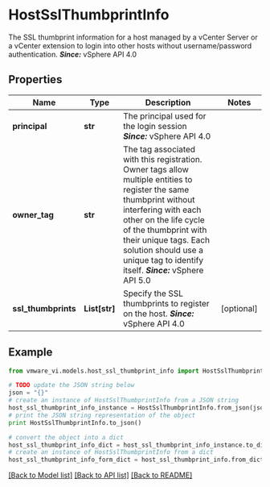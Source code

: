 # HostSslThumbprintInfo

The SSL thumbprint information for a host managed by a vCenter Server or a vCenter extension to login into other hosts without username/password authentication.  ***Since:*** vSphere API 4.0 

## Properties
Name | Type | Description | Notes
------------ | ------------- | ------------- | -------------
**principal** | **str** | The principal used for the login session  ***Since:*** vSphere API 4.0  | 
**owner_tag** | **str** | The tag associated with this registration.  Owner tags allow multiple entities to register the same thumbprint without interfering with each other on the life cycle of the thumbprint with their unique tags. Each solution should use a unique tag to identify itself.  ***Since:*** vSphere API 5.0  | 
**ssl_thumbprints** | **List[str]** | Specify the SSL thumbprints to register on the host.  ***Since:*** vSphere API 4.0  | [optional] 

## Example

```python
from vmware_vi.models.host_ssl_thumbprint_info import HostSslThumbprintInfo

# TODO update the JSON string below
json = "{}"
# create an instance of HostSslThumbprintInfo from a JSON string
host_ssl_thumbprint_info_instance = HostSslThumbprintInfo.from_json(json)
# print the JSON string representation of the object
print HostSslThumbprintInfo.to_json()

# convert the object into a dict
host_ssl_thumbprint_info_dict = host_ssl_thumbprint_info_instance.to_dict()
# create an instance of HostSslThumbprintInfo from a dict
host_ssl_thumbprint_info_form_dict = host_ssl_thumbprint_info.from_dict(host_ssl_thumbprint_info_dict)
```
[[Back to Model list]](../README.md#documentation-for-models) [[Back to API list]](../README.md#documentation-for-api-endpoints) [[Back to README]](../README.md)


